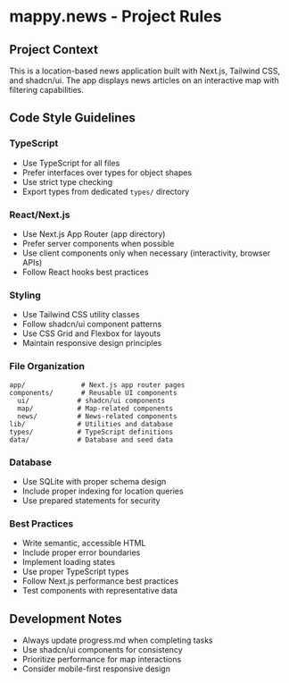 # mappy.news - Project Rules

## Project Context

This is a location-based news application built with Next.js, Tailwind CSS, and
shadcn/ui. The app displays news articles on an interactive map with filtering
capabilities.

## Code Style Guidelines

### TypeScript

- Use TypeScript for all files
- Prefer interfaces over types for object shapes
- Use strict type checking
- Export types from dedicated `types/` directory

### React/Next.js

- Use Next.js App Router (app directory)
- Prefer server components when possible
- Use client components only when necessary (interactivity, browser APIs)
- Follow React hooks best practices

### Styling

- Use Tailwind CSS utility classes
- Follow shadcn/ui component patterns
- Use CSS Grid and Flexbox for layouts
- Maintain responsive design principles

### File Organization

```
app/              # Next.js app router pages
components/       # Reusable UI components
  ui/            # shadcn/ui components
  map/           # Map-related components
  news/          # News-related components
lib/             # Utilities and database
types/           # TypeScript definitions
data/            # Database and seed data
```

### Database

- Use SQLite with proper schema design
- Include proper indexing for location queries
- Use prepared statements for security

### Best Practices

- Write semantic, accessible HTML
- Include proper error boundaries
- Implement loading states
- Use proper TypeScript types
- Follow Next.js performance best practices
- Test components with representative data

## Development Notes

- Always update progress.md when completing tasks
- Use shadcn/ui components for consistency
- Prioritize performance for map interactions
- Consider mobile-first responsive design
